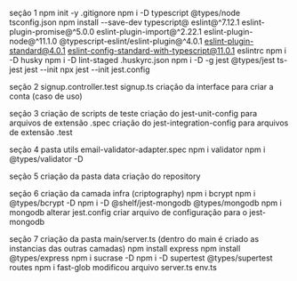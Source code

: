 seção 1
npm init -y
.gitignore
npm i -D typescript @types/node
tsconfig.json
npm install --save-dev typescript@ eslint@^7.12.1 eslint-plugin-promise@^5.0.0 eslint-plugin-import@^2.22.1 eslint-plugin-node@^11.1.0 @typescript-eslint/eslint-plugin@^4.0.1 eslint-plugin-standard@4.0.1 eslint-config-standard-with-typescript@11.0.1
eslintrc
npm i -D husky
npm i -D lint-staged
.huskyrc.json
npm i -D -g jest @types/jest ts-jest
jest --init
npx jest --init
jest.config

seção 2
signup.controller.test
signup.ts
criação da interface para criar a conta (caso de uso)

seção 3
criação de scripts de teste
criação do jest-unit-config para arquivos de extensão .spec
criação do jest-integration-config para arquivos de extensão .test

seção 4
pasta utils
email-validator-adapter.spec
npm i validator
npm i @types/validator -D

seção 5
criação da pasta data
criação do repository

seção 6
criação da camada infra (criptography)
npm i bcrypt
npm i @types/bcrypt -D
npm i -D @shelf/jest-mongodb @types/mongodb
npm i mongodb
alterar jest.config
criar arquivo de configuração para o jest-mongodb

seção 7
criação da pasta main/server.ts (dentro do main é criado as instancias das outras camadas)
npm install express
npm install @types/express
npm i sucrase -D
npm i -D supertest @types/supertest
routes
npm i fast-glob
modificou arquivo server.ts
env.ts

